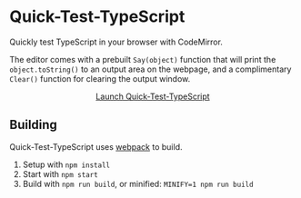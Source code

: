 Quick-Test-TypeScript
=======================

Quickly test TypeScript in your browser with CodeMirror.

The editor comes with a prebuilt `Say(object)` function that will print the `object.toString()` to an output area on the webpage, and a complimentary `Clear()` function for clearing the output window.

<p align="center">
  <a href="http://zombiehippie.github.io/Quick-Test-TypeScript/">Launch Quick-Test-TypeScript</a>
</p>

## Building
Quick-Test-TypeScript uses [webpack](http://github.com/webpack/webpack) to build.

 1. Setup with `npm install`
 2. Start with `npm start`
 3. Build with `npm run build`, or minified: `MINIFY=1 npm run build`
